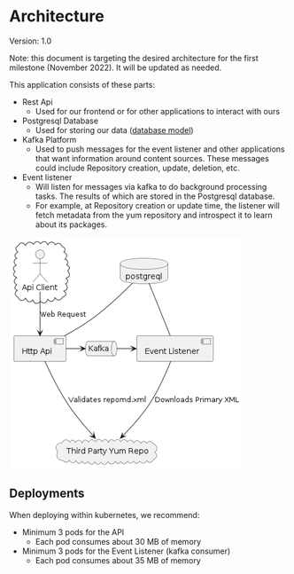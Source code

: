 # Architecture

Version: 1.0

Note: this document is targeting the desired architecture for the first milestone (November 2022).  It will be updated as needed. 

This application consists of these parts:
* Rest Api
  * Used for our frontend or for other applications to interact with ours
* Postgresql Database
  * Used for storing our data ([database model](https://www.plantuml.com/plantuml/proxy?cache=no&src=https://raw.githubusercontent.com/content-services/content-sources-backend/main/docs/db-model.puml))
* Kafka Platform
  * Used to push messages for the event listener and other applications that want information around content sources.  These messages could include Repository creation, update, deletion, etc.
* Event listener
  * Will listen for messages via kafka to do background processing tasks.  The results of which are stored in the Postgresql database.
  * For example, at Repository creation or update time, the listener will fetch metadata from the yum repository and introspect it to learn about its packages.

![](architecture.png)



## Deployments

When deploying within kubernetes, we recommend:
 * Minimum 3 pods for the API
   * Each pod consumes about 30 MB of memory
 * Minimum 3 pods for the Event Listener (kafka consumer)
   * Each pod consumes about 35 MB of memory